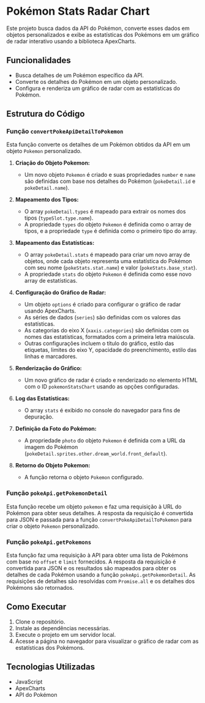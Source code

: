 # Pokémon Stats Radar Chart

Este projeto busca dados da API do Pokémon, converte esses dados em objetos personalizados e exibe as estatísticas dos Pokémons em um gráfico de radar interativo usando a biblioteca ApexCharts.

## Funcionalidades

- Busca detalhes de um Pokémon específico da API.
- Converte os detalhes do Pokémon em um objeto personalizado.
- Configura e renderiza um gráfico de radar com as estatísticas do Pokémon.

## Estrutura do Código

### Função `convertPokeApiDetailToPokemon`

Esta função converte os detalhes de um Pokémon obtidos da API em um objeto `Pokemon` personalizado.

1. **Criação do Objeto Pokemon:**
   - Um novo objeto `Pokemon` é criado e suas propriedades `number` e `name` são definidas com base nos detalhes do Pokémon (`pokeDetail.id` e `pokeDetail.name`).

2. **Mapeamento dos Tipos:**
   - O array `pokeDetail.types` é mapeado para extrair os nomes dos tipos (`typeSlot.type.name`).
   - A propriedade `types` do objeto `Pokemon` é definida como o array de tipos, e a propriedade `type` é definida como o primeiro tipo do array.

3. **Mapeamento das Estatísticas:**
   - O array `pokeDetail.stats` é mapeado para criar um novo array de objetos, onde cada objeto representa uma estatística do Pokémon com seu nome (`pokeStats.stat.name`) e valor (`pokeStats.base_stat`).
   - A propriedade `stats` do objeto `Pokemon` é definida como esse novo array de estatísticas.

4. **Configuração do Gráfico de Radar:**
   - Um objeto `options` é criado para configurar o gráfico de radar usando ApexCharts.
   - As séries de dados (`series`) são definidas com os valores das estatísticas.
   - As categorias do eixo X (`xaxis.categories`) são definidas com os nomes das estatísticas, formatados com a primeira letra maiúscula.
   - Outras configurações incluem o título do gráfico, estilo das etiquetas, limites do eixo Y, opacidade do preenchimento, estilo das linhas e marcadores.

5. **Renderização do Gráfico:**
   - Um novo gráfico de radar é criado e renderizado no elemento HTML com o ID `pokemonStatsChart` usando as opções configuradas.

6. **Log das Estatísticas:**
   - O array `stats` é exibido no console do navegador para fins de depuração.

7. **Definição da Foto do Pokémon:**
   - A propriedade `photo` do objeto `Pokemon` é definida com a URL da imagem do Pokémon (`pokeDetail.sprites.other.dream_world.front_default`).

8. **Retorno do Objeto Pokemon:**
   - A função retorna o objeto `Pokemon` configurado.

### Função `pokeApi.getPokemonDetail`

Esta função recebe um objeto `pokemon` e faz uma requisição à URL do Pokémon para obter seus detalhes. A resposta da requisição é convertida para JSON e passada para a função `convertPokeApiDetailToPokemon` para criar o objeto `Pokemon` personalizado.

### Função `pokeApi.getPokemons`

Esta função faz uma requisição à API para obter uma lista de Pokémons com base no `offset` e `limit` fornecidos. A resposta da requisição é convertida para JSON e os resultados são mapeados para obter os detalhes de cada Pokémon usando a função `pokeApi.getPokemonDetail`. As requisições de detalhes são resolvidas com `Promise.all` e os detalhes dos Pokémons são retornados.

## Como Executar

1. Clone o repositório.
2. Instale as dependências necessárias.
3. Execute o projeto em um servidor local.
4. Acesse a página no navegador para visualizar o gráfico de radar com as estatísticas dos Pokémons.

## Tecnologias Utilizadas

- JavaScript
- ApexCharts
- API do Pokémon
